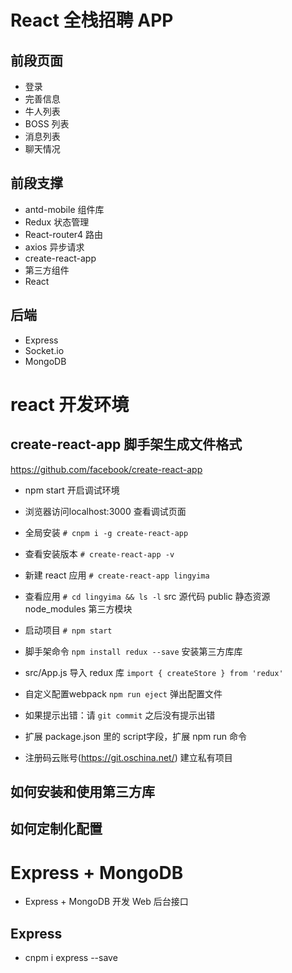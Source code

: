 # React 全栈招聘 APP

## 前段页面
- 登录
- 完善信息
- 牛人列表
- BOSS 列表
- 消息列表
- 聊天情况

## 前段支撑
- antd-mobile 组件库
- Redux 状态管理
- React-router4 路由
- axios 异步请求
- create-react-app
- 第三方组件
- React

## 后端
- Express
- Socket.io
- MongoDB

# react 开发环境

## create-react-app 脚手架生成文件格式
https://github.com/facebook/create-react-app
- npm start 开启调试环境
- 浏览器访问localhost:3000 查看调试页面

- 全局安装
`# cnpm i -g create-react-app`

- 查看安装版本
`# create-react-app -v`

- 新建 react 应用
`# create-react-app lingyima`

- 查看应用
`# cd lingyima && ls -l`
src 源代码
public 静态资源
node_modules 第三方模块

- 启动项目
`# npm start`

- 脚手架命令
`npm install redux --save` 安装第三方库库

- src/App.js 导入 redux 库
`import { createStore } from 'redux'`

- 自定义配置webpack
`npm run eject` 弹出配置文件

- 如果提示出错：请 `git commit` 之后没有提示出错

- 扩展 package.json 里的 script字段，扩展 npm run 命令

- 注册码云账号(https://git.oschina.net/)
建立私有项目


## 如何安装和使用第三方库

## 如何定制化配置

# Express + MongoDB
- Express + MongoDB 开发 Web 后台接口

## Express
- cnpm i express --save